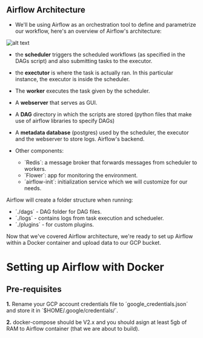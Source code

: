 ## Airflow Architecture 

* We'll be using Airflow as an orchestration tool to define and parametrize our workflow, here's an overview of Airflow's architecture:

![alt text](https://github.com/sebastian2296/data-engineering-zoomcamp/blob/main/week_2_data_ingestion/img/airflow_architecture.png)


* the **scheduler** triggers the scheduled workflows (as specified in the DAGs script) and also submitting tasks to the executor.

* the **exectutor** is where the task is actually ran. In this particular instance, the executor is inside the scheduler. 

* The **worker** executes the task given by the scheduler. 

* A **webserver** that serves as GUI. 

* A **DAG** directory in which the scripts are stored (python files that make use of airflow libraries to specify DAGs)

* A **metadata database** (postgres) used by the scheduler, the executor and the webserver to store logs. Airflow's backend. 

* Other components: 
    * ´Redis´: a message broker that forwards messages from scheduler to workers.
    * ´Flower´: app for monitoring the environment.
    * ´airflow-init´: initialization service which we will customize for our needs.

Airflow will create a folder structure when running: 

* ´./dags´ - DAG folder for DAG files.
* ´./logs´ - contains logs from task execution and schedueler.
* ´./plugins´ - for custom plugins.


Now that we've covered Airflow architecture, we're ready to set up Airflow within a Docker container and upload data to our GCP bucket. 

# Setting up Airflow with Docker

## **Pre-requisites**

**1.** Rename your GCP account credentials file to ´google_credentials.json´ and store it in ´$HOME/.google/credentials/´.

**2.** docker-compose should be V2.x and you should asign at least 5gb of RAM to Airflow container (that we are about to build).
